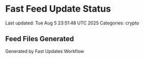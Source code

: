 # Fast Feed Update Status
Last updated: Tue Aug  5 23:51:48 UTC 2025
Categories: crypto

## Feed Files Generated

Generated by Fast Updates Workflow
